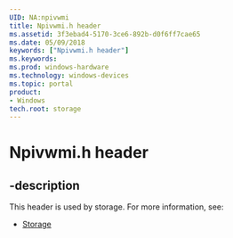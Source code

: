 ```yaml
---
UID: NA:npivwmi
title: Npivwmi.h header
ms.assetid: 3f3ebad4-5170-3ce6-892b-d0f6ff7cae65
ms.date: 05/09/2018
keywords: ["Npivwmi.h header"]
ms.keywords: 
ms.prod: windows-hardware
ms.technology: windows-devices
ms.topic: portal
product:
- Windows
tech.root: storage
---
```


# Npivwmi.h header


## -description


This header is used by storage. For more information, see:

- [Storage](../_storage/index.md)
